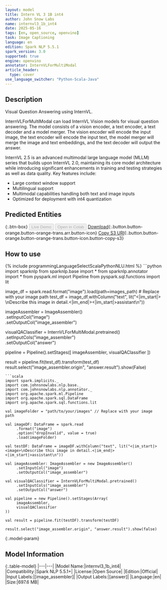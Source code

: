 ```yaml
---
layout: model
title: Intern VL 3 1B int4
author: John Snow Labs
name: internvl3_1b_int4
date: 2025-05-16
tags: [en, open_source, openvino]
task: Image Captioning
language: en
edition: Spark NLP 5.5.1
spark_version: 3.0
supported: true
engine: openvino
annotator: InternVLForMultiModal
article_header:
  type: cover
use_language_switcher: "Python-Scala-Java"
---
```


## Description

Visual Question Answering using InternVL.

InternVLForMultiModal can load InternVL Vision models for visual question answering.
The model consists of a vision encoder, a text encoder, a text decoder and a model merger.
The vision encoder will encode the input image, the text encoder will encode the input text,
the model merger will merge the image and text embeddings, and the text decoder will output the answer.

InternVL 2.5 is an advanced multimodal large language model (MLLM) series that builds upon InternVL 2.0,
maintaining its core model architecture while introducing significant enhancements in training and testing
strategies as well as data quality. Key features include:
- Large context window support
- Multilingual support
- Multimodal capabilities handling both text and image inputs
- Optimized for deployment with int4 quantization

## Predicted Entities



{:.btn-box}
<button class="button button-orange" disabled>Live Demo</button>
<button class="button button-orange" disabled>Open in Colab</button>
[Download](https://s3.amazonaws.com/auxdata.johnsnowlabs.com/public/models/internvl3_1b_int4_en_5.5.1_3.0_1747371183964.zip){:.button.button-orange.button-orange-trans.arr.button-icon}
[Copy S3 URI](s3://auxdata.johnsnowlabs.com/public/models/internvl3_1b_int4_en_5.5.1_3.0_1747371183964.zip){:.button.button-orange.button-orange-trans.button-icon.button-copy-s3}

## How to use



<div class="tabs-box" markdown="1">
{% include programmingLanguageSelectScalaPythonNLU.html %}
```python
import sparknlp
from sparknlp.base import *
from sparknlp.annotator import *
from pyspark.ml import Pipeline
from pyspark.sql.functions import lit

image_df = spark.read.format("image").load(path=images_path) # Replace with your image path
test_df = image_df.withColumn("text", lit("<|im_start|><image>\nDescribe this image in detail.<|im_end|><|im_start|>assistant\n"))

imageAssembler = ImageAssembler()   
          .setInputCol("image")   
          .setOutputCol("image_assembler")

visualQAClassifier = InternVLForMultiModal.pretrained()   
          .setInputCols("image_assembler")   
          .setOutputCol("answer")

pipeline = Pipeline().setStages([
          imageAssembler,
          visualQAClassifier
])

result = pipeline.fit(test_df).transform(test_df)
result.select("image_assembler.origin", "answer.result").show(False)
```
```scala
import spark.implicits._
import com.johnsnowlabs.nlp.base._
import com.johnsnowlabs.nlp.annotator._
import org.apache.spark.ml.Pipeline
import org.apache.spark.sql.DataFrame
import org.apache.spark.sql.functions.lit

val imageFolder = "path/to/your/images" // Replace with your image path

val imageDF: DataFrame = spark.read
     .format("image")
     .option("dropInvalid", value = true)
     .load(imageFolder)

val testDF: DataFrame = imageDF.withColumn("text", lit("<|im_start|><image>\nDescribe this image in detail.<|im_end|><|im_start|>assistant\n"))

val imageAssembler: ImageAssembler = new ImageAssembler()
     .setInputCol("image")
     .setOutputCol("image_assembler")

val visualQAClassifier = InternVLForMultiModal.pretrained()
     .setInputCols("image_assembler")
     .setOutputCol("answer")

val pipeline = new Pipeline().setStages(Array(
     imageAssembler,
     visualQAClassifier
))

val result = pipeline.fit(testDF).transform(testDF)

result.select("image_assembler.origin", "answer.result").show(false)
```
</div>

{:.model-param}
## Model Information

{:.table-model}
|---|---|
|Model Name:|internvl3_1b_int4|
|Compatibility:|Spark NLP 5.5.1+|
|License:|Open Source|
|Edition:|Official|
|Input Labels:|[image_assembler]|
|Output Labels:|[answer]|
|Language:|en|
|Size:|697.6 MB|